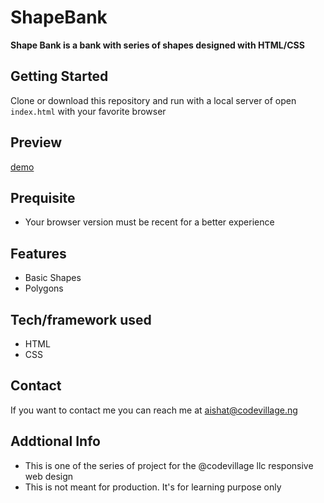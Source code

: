 # ShapeBank
**Shape Bank is a bank with series of shapes designed with HTML/CSS**

## Getting Started
Clone or download this repository and run with a local server of open `index.html` with your favorite browser

## Preview
[demo]()
## Prequisite
- Your browser version must be recent for a better experience

## Features
- Basic Shapes
- Polygons
## Tech/framework used
- HTML
- CSS


## Contact
If you want to contact me you can reach me at aishat@codevillage.ng

## Addtional Info
- This is one of the series of project for the @codevillage llc responsive web design 
- This is not meant for production. It's for learning purpose only 
